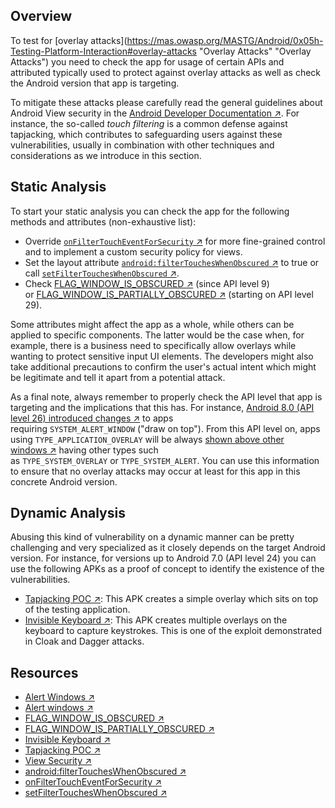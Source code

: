 ## Overview

To test for [overlay attacks](https://mas.owasp.org/MASTG/Android/0x05h-Testing-Platform-Interaction#overlay-attacks "Overlay Attacks" "Overlay Attacks") you need to check the app for usage of certain APIs and attributed typically used to protect against overlay attacks as well as check the Android version that app is targeting.

To mitigate these attacks please carefully read the general guidelines about Android View security in the [Android Developer Documentation ↗](https://developer.android.com/reference/android/view/View#security "View Security"). For instance, the so-called _touch filtering_ is a common defense against tapjacking, which contributes to safeguarding users against these vulnerabilities, usually in combination with other techniques and considerations as we introduce in this section.

## Static Analysis

To start your static analysis you can check the app for the following methods and attributes (non-exhaustive list):

- Override [`onFilterTouchEventForSecurity` ↗](https://developer.android.com/reference/android/view/View#onFilterTouchEventForSecurity%28android.view.MotionEvent%29 "onFilterTouchEventForSecurity") for more fine-grained control and to implement a custom security policy for views.
- Set the layout attribute [`android:filterTouchesWhenObscured` ↗](https://developer.android.com/reference/android/view/View#attr_android:filterTouchesWhenObscured "android:filterTouchesWhenObscured") to true or call [`setFilterTouchesWhenObscured` ↗](https://developer.android.com/reference/android/view/View.html#setFilterTouchesWhenObscured%28boolean%29 "setFilterTouchesWhenObscured").
- Check [FLAG_WINDOW_IS_OBSCURED ↗](https://developer.android.com/reference/android/view/MotionEvent.html#FLAG_WINDOW_IS_OBSCURED "FLAG_WINDOW_IS_OBSCURED") (since API level 9) or [FLAG_WINDOW_IS_PARTIALLY_OBSCURED ↗](https://developer.android.com/reference/android/view/MotionEvent.html#FLAG_WINDOW_IS_PARTIALLY_OBSCURED "FLAG_WINDOW_IS_PARTIALLY_OBSCURED") (starting on API level 29).

Some attributes might affect the app as a whole, while others can be applied to specific components. The latter would be the case when, for example, there is a business need to specifically allow overlays while wanting to protect sensitive input UI elements. The developers might also take additional precautions to confirm the user's actual intent which might be legitimate and tell it apart from a potential attack.

As a final note, always remember to properly check the API level that app is targeting and the implications that this has. For instance, [Android 8.0 (API level 26) introduced changes ↗](https://developer.android.com/about/versions/oreo/android-8.0-changes#all-aw "Alert windows") to apps requiring `SYSTEM_ALERT_WINDOW` ("draw on top"). From this API level on, apps using `TYPE_APPLICATION_OVERLAY` will be always [shown above other windows ↗](https://developer.android.com/about/versions/oreo/android-8.0-changes#all-aw "Alert Windows") having other types such as `TYPE_SYSTEM_OVERLAY` or `TYPE_SYSTEM_ALERT`. You can use this information to ensure that no overlay attacks may occur at least for this app in this concrete Android version.

## Dynamic Analysis

Abusing this kind of vulnerability on a dynamic manner can be pretty challenging and very specialized as it closely depends on the target Android version. For instance, for versions up to Android 7.0 (API level 24) you can use the following APKs as a proof of concept to identify the existence of the vulnerabilities.

- [Tapjacking POC ↗](https://github.com/FSecureLABS/tapjacking-poc "Tapjacking POC"): This APK creates a simple overlay which sits on top of the testing application.
- [Invisible Keyboard ↗](https://github.com/DEVizzi/Invisible-Keyboard "Invisible Keyboard"): This APK creates multiple overlays on the keyboard to capture keystrokes. This is one of the exploit demonstrated in Cloak and Dagger attacks.

## Resources

- [Alert Windows ↗](https://developer.android.com/about/versions/oreo/android-8.0-changes#all-aw "Alert Windows")
- [Alert windows ↗](https://developer.android.com/about/versions/oreo/android-8.0-changes#all-aw "Alert windows")
- [FLAG_WINDOW_IS_OBSCURED ↗](https://developer.android.com/reference/android/view/MotionEvent.html#FLAG_WINDOW_IS_OBSCURED "FLAG_WINDOW_IS_OBSCURED")
- [FLAG_WINDOW_IS_PARTIALLY_OBSCURED ↗](https://developer.android.com/reference/android/view/MotionEvent.html#FLAG_WINDOW_IS_PARTIALLY_OBSCURED "FLAG_WINDOW_IS_PARTIALLY_OBSCURED")
- [Invisible Keyboard ↗](https://github.com/DEVizzi/Invisible-Keyboard "Invisible Keyboard")
- [Tapjacking POC ↗](https://github.com/FSecureLABS/tapjacking-poc "Tapjacking POC")
- [View Security ↗](https://developer.android.com/reference/android/view/View#security "View Security")
- [android:filterTouchesWhenObscured ↗](https://developer.android.com/reference/android/view/View#attr_android:filterTouchesWhenObscured "android:filterTouchesWhenObscured")
- [onFilterTouchEventForSecurity ↗](https://developer.android.com/reference/android/view/View#onFilterTouchEventForSecurity%28android.view.MotionEvent%29 "onFilterTouchEventForSecurity")
- [setFilterTouchesWhenObscured ↗](https://developer.android.com/reference/android/view/View.html#setFilterTouchesWhenObscured%28boolean%29 "setFilterTouchesWhenObscured")